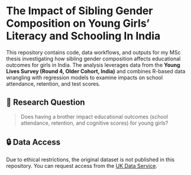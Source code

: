 # The Impact of Sibling Gender Composition on Young Girls’ Literacy and Schooling In India

This repository contains code, data workflows, and outputs for my MSc thesis investigating how sibling gender composition affects educational outcomes for girls in India. The analysis leverages data from the **Young Lives Survey (Round 4, Older Cohort, India)** and combines R-based data wrangling with regression models to examine impacts on school attendance, retention, and test scores.

## 🧠 Research Question
> Does having a brother impact educational outcomes (school attendance, retention, and cognitive scores) for young girls?

## 🔒 Data Access
Due to ethical restrictions, the original dataset is not published in this repository. You can request access from the [UK Data Service](https://ukdataservice.ac.uk).
